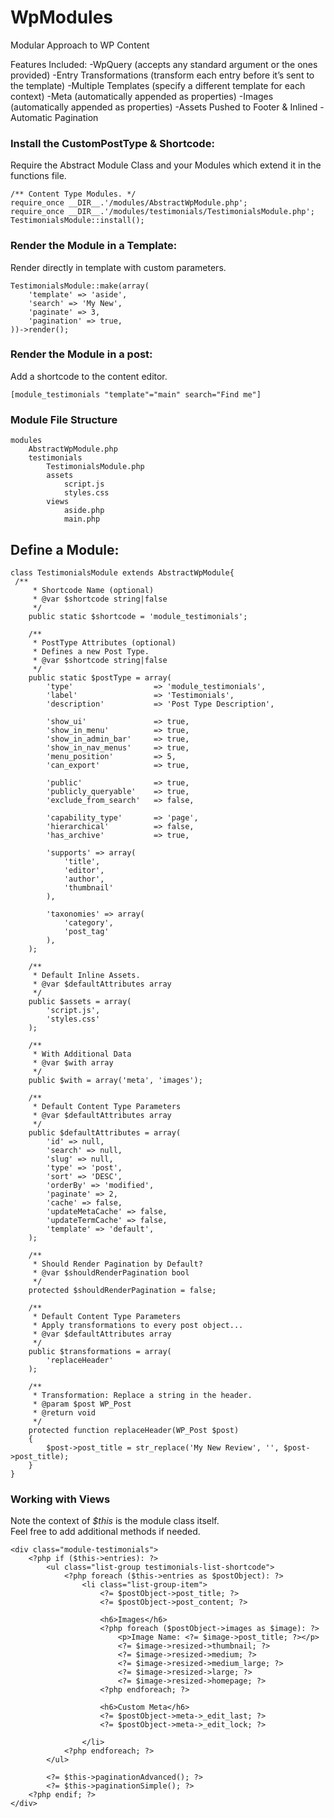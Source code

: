 # WpModules
Modular Approach to WP Content

Features Included:
-WpQuery (accepts any standard argument or the ones provided)
-Entry Transformations (transform each entry before it’s sent to the template)
-Multiple Templates (specify a different template for each context)
-Meta (automatically appended as properties)
-Images (automatically appended as properties)
-Assets Pushed to Footer & Inlined
-Automatic Pagination


### Install the CustomPostType & Shortcode:
Require the Abstract Module Class and your Modules which extend it in the functions file.
```
/** Content Type Modules. */
require_once __DIR__.'/modules/AbstractWpModule.php';
require_once __DIR__.'/modules/testimonials/TestimonialsModule.php';
TestimonialsModule::install();
```

### Render the Module in a Template:
Render directly in template with custom parameters.
```
TestimonialsModule::make(array(
    'template' => 'aside',
    'search' => 'My New',
    'paginate' => 3,
    'pagination' => true,
))->render();
```

### Render the Module in a post:
Add a shortcode to the content editor.
```
[module_testimonials "template"="main" search="Find me"]
```
### Module File Structure
```
modules
    AbstractWpModule.php
    testimonials
        TestimonialsModule.php
        assets
            script.js
            styles.css
        views
            aside.php
            main.php
```

## Define a Module:
```
class TestimonialsModule extends AbstractWpModule{
 /**
     * Shortcode Name (optional)
     * @var $shortcode string|false
     */
    public static $shortcode = 'module_testimonials';
    
    /**
     * PostType Attributes (optional)
     * Defines a new Post Type.
     * @var $shortcode string|false
     */
    public static $postType = array(
        'type'                  => 'module_testimonials',
        'label'                 => 'Testimonials',
        'description'           => 'Post Type Description',

        'show_ui'               => true,
        'show_in_menu'          => true,
        'show_in_admin_bar'     => true,
        'show_in_nav_menus'     => true,
        'menu_position'         => 5,
        'can_export'            => true,

        'public'                => true,
        'publicly_queryable'    => true,
        'exclude_from_search'   => false,

        'capability_type'       => 'page',
        'hierarchical'          => false,
        'has_archive'           => true,

        'supports' => array(
            'title',
            'editor',
            'author',
            'thumbnail'
        ),

        'taxonomies' => array(
            'category',
            'post_tag'
        ),
    );

    /**
     * Default Inline Assets.
     * @var $defaultAttributes array
     */
    public $assets = array(
        'script.js',
        'styles.css'
    );

    /**
     * With Additional Data
     * @var $with array
     */
    public $with = array('meta', 'images');

    /**
     * Default Content Type Parameters
     * @var $defaultAttributes array
     */
    public $defaultAttributes = array(
        'id' => null,
        'search' => null,
        'slug' => null,
        'type' => 'post',
        'sort' => 'DESC',
        'orderBy' => 'modified',
        'paginate' => 2,
        'cache' => false,
        'updateMetaCache' => false,
        'updateTermCache' => false,
        'template' => 'default',
    );

    /**
     * Should Render Pagination by Default?
     * @var $shouldRenderPagination bool
     */
    protected $shouldRenderPagination = false;

    /**
     * Default Content Type Parameters
     * Apply transformations to every post object...
     * @var $defaultAttributes array
     */
    public $transformations = array(
        'replaceHeader'
    );

    /**
     * Transformation: Replace a string in the header.
     * @param $post WP_Post
     * @return void
     */
    protected function replaceHeader(WP_Post $post)
    {
        $post->post_title = str_replace('My New Review', '', $post->post_title);
    }
}
```

### Working with Views
Note the context of _$this_ is the module class itself.  
Feel free to add additional methods if needed.
```
<div class="module-testimonials">
    <?php if ($this->entries): ?>
        <ul class="list-group testimonials-list-shortcode">
            <?php foreach ($this->entries as $postObject): ?>
                <li class="list-group-item">
                    <?= $postObject->post_title; ?>
                    <?= $postObject->post_content; ?>

                    <h6>Images</h6>
                    <?php foreach ($postObject->images as $image): ?>
                        <p>Image Name: <?= $image->post_title; ?></p>
                        <?= $image->resized->thumbnail; ?>
                        <?= $image->resized->medium; ?>
                        <?= $image->resized->medium_large; ?>
                        <?= $image->resized->large; ?>
                        <?= $image->resized->homepage; ?>
                    <?php endforeach; ?>

                    <h6>Custom Meta</h6>
                    <?= $postObject->meta->_edit_last; ?>
                    <?= $postObject->meta->_edit_lock; ?>

                </li>
            <?php endforeach; ?>
        </ul>

        <?= $this->paginationAdvanced(); ?>
        <?= $this->paginationSimple(); ?>
    <?php endif; ?>
</div>
```
